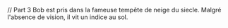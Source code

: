 // Part 3
Bob est pris dans la fameuse tempête de neige du siecle.
Malgré l'absence de vision, il vit un indice au sol.
